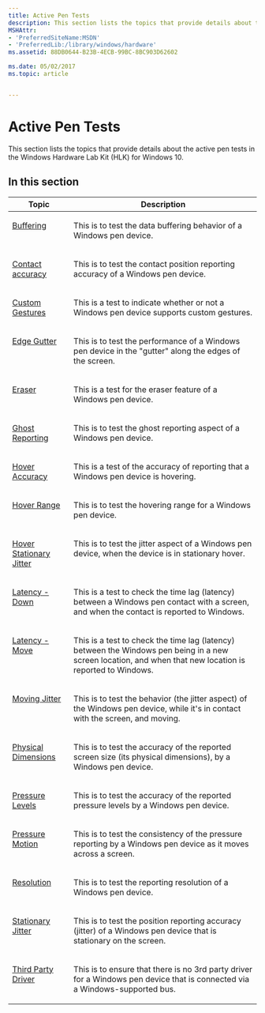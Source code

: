 ```yaml
---
title: Active Pen Tests
description: This section lists the topics that provide details about the active pen tests in the Windows Hardware Lab Kit (HLK) for Windows 10.
MSHAttr:
- 'PreferredSiteName:MSDN'
- 'PreferredLib:/library/windows/hardware'
ms.assetid: 88DB0644-B23B-4ECB-99BC-8BC903D62602

ms.date: 05/02/2017
ms.topic: article


---
```


# Active Pen Tests


This section lists the topics that provide details about the active pen tests in the Windows Hardware Lab Kit (HLK) for Windows 10.

## In this section


<table>
<thead valign="bottom">
<tr class="header">
<th>Topic</th>
<th>Description</th>
</tr>
</thead>
<tbody valign="top">
<tr class="odd">
<td><p><a href="buffering.md" data-raw-source="[Buffering](buffering.md)">Buffering</a></p></td>
<td><p>This is to test the data buffering behavior of a Windows pen device.</p></td>
</tr>
<tr class="even">
<td><p><a href="contact-accuracy.md" data-raw-source="[Contact accuracy](contact-accuracy.md)">Contact accuracy</a></p></td>
<td><p>This is to test the contact position reporting accuracy of a Windows pen device.</p></td>
</tr>
<tr class="odd">
<td><p><a href="custom-gestures.md" data-raw-source="[Custom Gestures](custom-gestures.md)">Custom Gestures</a></p></td>
<td><p>This is a test to indicate whether or not a Windows pen device supports custom gestures.</p></td>
</tr>
<tr class="even">
<td><p><a href="edge-gutter.md" data-raw-source="[Edge Gutter](edge-gutter.md)">Edge Gutter</a></p></td>
<td><p>This is to test the performance of a Windows pen device in the &quot;gutter&quot; along the edges of the screen.</p></td>
</tr>
<tr class="odd">
<td><p><a href="eraser.md" data-raw-source="[Eraser](eraser.md)">Eraser</a></p></td>
<td><p>This is a test for the eraser feature of a Windows pen device.</p></td>
</tr>
<tr class="even">
<td><p><a href="ghost-reporting.md" data-raw-source="[Ghost Reporting](ghost-reporting.md)">Ghost Reporting</a></p></td>
<td><p>This is to test the ghost reporting aspect of a Windows pen device.</p></td>
</tr>
<tr class="odd">
<td><p><a href="hover-accuracy.md" data-raw-source="[Hover Accuracy](hover-accuracy.md)">Hover Accuracy</a></p></td>
<td><p>This is a test of the accuracy of reporting that a Windows pen device is hovering.</p></td>
</tr>
<tr class="even">
<td><p><a href="hover-range.md" data-raw-source="[Hover Range](hover-range.md)">Hover Range</a></p></td>
<td><p>This is to test the hovering range for a Windows pen device.</p></td>
</tr>
<tr class="odd">
<td><p><a href="hover-stationary-jitter.md" data-raw-source="[Hover Stationary Jitter](hover-stationary-jitter.md)">Hover Stationary Jitter</a></p></td>
<td><p>This is to test the jitter aspect of a Windows pen device, when the device is in stationary hover.</p></td>
</tr>
<tr class="even">
<td><p><a href="latency---down.md" data-raw-source="[Latency - Down](latency---down.md)">Latency - Down</a></p></td>
<td><p>This is a test to check the time lag (latency) between a Windows pen contact with a screen, and when the contact is reported to Windows.</p></td>
</tr>
<tr class="odd">
<td><p><a href="latency---move.md" data-raw-source="[Latency - Move](latency---move.md)">Latency - Move</a></p></td>
<td><p>This is a test to check the time lag (latency) between the Windows pen being in a new screen location, and when that new location is reported to Windows.</p></td>
</tr>
<tr class="even">
<td><p><a href="moving-jitter.md" data-raw-source="[Moving Jitter](moving-jitter.md)">Moving Jitter</a></p></td>
<td><p>This is to test the behavior (the jitter aspect) of the Windows pen device, while it&#39;s in contact with the screen, and moving.</p></td>
</tr>
<tr class="odd">
<td><p><a href="physical-dimensions.md" data-raw-source="[Physical Dimensions](physical-dimensions.md)">Physical Dimensions</a></p></td>
<td><p>This is to test the accuracy of the reported screen size (its physical dimensions), by a Windows pen device.</p></td>
</tr>
<tr class="even">
<td><p><a href="pressure-levels.md" data-raw-source="[Pressure Levels](pressure-levels.md)">Pressure Levels</a></p></td>
<td><p>This is to test the accuracy of the reported pressure levels by a Windows pen device.</p></td>
</tr>
<tr class="odd">
<td><p><a href="pressure-motion.md" data-raw-source="[Pressure Motion](pressure-motion.md)">Pressure Motion</a></p></td>
<td><p>This is to test the consistency of the pressure reporting by a Windows pen device as it moves across a screen.</p></td>
</tr>
<tr class="even">
<td><p><a href="resolution.md" data-raw-source="[Resolution](resolution.md)">Resolution</a></p></td>
<td><p>This is to test the reporting resolution of a Windows pen device.</p></td>
</tr>
<tr class="odd">
<td><p><a href="stationary-jitter.md" data-raw-source="[Stationary Jitter](stationary-jitter.md)">Stationary Jitter</a></p></td>
<td><p>This is to test the position reporting accuracy (jitter) of a Windows pen device that is stationary on the screen.</p></td>
</tr>
<tr class="even">
<td><p><a href="third-party-driver.md" data-raw-source="[Third Party Driver](third-party-driver.md)">Third Party Driver</a></p></td>
<td><p>This is to ensure that there is no 3rd party driver for a Windows pen device that is connected via a Windows-supported bus.</p></td>
</tr>
</tbody>
</table>
